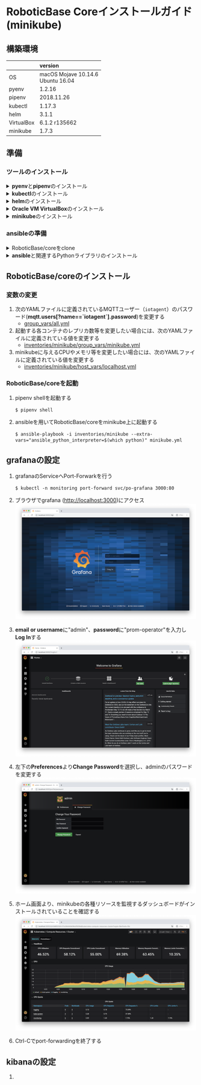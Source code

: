 # RoboticBase Coreインストールガイド(minikube)

## 構築環境

||version|
|:--|:--|
|OS|macOS Mojave 10.14.6<br/>Ubuntu 16.04|
|pyenv|1.2.16|
|pipenv|2018.11.26|
|kubectl|1.17.3|
|helm|3.1.1|
|VirtualBox|6.1.2 r135662|
|minikube|1.7.3|

## 準備
### ツールのインストール
<details><summary><b>pyenv</b>と<b>pipenv</b>のインストール</summary>
<p>

#### macOS

```
$ brew install pyenv
$ echo 'export PYENV_ROOT="$HOME/.pyenv"' >> ~/.bashrc
$ echo 'export PATH="$PYENV_ROOT/bin:$PATH"' >> ~/.bashrc
$ echo 'eval "$(pyenv init -)"' >> ~/.bashrc
$ source ~/.bashrc
$ brew install pipenv
```

#### ubuntu

```
$ sudo apt install -y build-essential libffi-dev libssl-dev zlib1g-dev libbz2-dev libreadline-dev libsqlite3-dev git python3-pip
$ git clone https://github.com/pyenv/pyenv.git ~/.pyenv
$ echo 'export PYENV_ROOT="$HOME/.pyenv"' >> ~/.bashrc
$ echo 'export PATH="$PYENV_ROOT/bin:$PATH"' >> ~/.bashrc
$ echo 'eval "$(pyenv init -)"' >> ~/.bashrc
$ source ~/.bashrc
$ pip3 install pipenv
```

</p>
</details>

<details><summary><b>kubectl</b>のインストール</summary>
<p>

#### macOS

```
$ curl -LO "https://storage.googleapis.com/kubernetes-release/release/v1.17.3/bin/darwin/amd64/kubectl"
$ chmod +x ./kubectl
$ sudo mv ./kubectl /usr/local/bin/kubectl
```

#### ubuntu

```
$ curl -LO "https://storage.googleapis.com/kubernetes-release/release/v1.17.3/bin/linux/amd64/kubectl"
$ chmod +x ./kubectl
$ sudo mv ./kubectl /usr/local/bin/kubectl
```

</p>
</details>

<details><summary><b>helm</b>のインストール</summary>
<p>

#### macOS

```
$ curl -LO "https://get.helm.sh/helm-v3.1.1-darwin-amd64.tar.gz"
$ tar xvfz helm-v3.1.1-darwin-amd64.tar.gz
$ sudo mv darwin-amd64/helm /usr/local/bin/helm
```

#### ubuntu

```
$ curl -LO "https://get.helm.sh/helm-v3.1.1-linux-amd64.tar.gz"
$ tar xvfz helm-v3.1.1-linux-amd64.tar.gz
$ sudo mv linux-amd64/helm /usr/local/bin/helm
```

</p>
</details>

<details><summary><b>Oracle VM VirtualBox</b>のインストール</summary>
<p>

#### macOS

```
$ curl -Lo ~/Downloads/VirtualBox-6.1.2-135662-OSX.dmg https://download.virtualbox.org/virtualbox/6.1.2/VirtualBox-6.1.2-135662-OSX.dmg
$ open ~/Downloads/VirtualBox-6.1.2-135662-OSX.dmg
$ open /Applications/VirtualBox.app
```

#### Ubuntu

```
$ wget -q https://www.virtualbox.org/download/oracle_vbox_2016.asc -O- | sudo apt-key add -
$ wget -q https://www.virtualbox.org/download/oracle_vbox.asc -O- | sudo apt-key add -
$ sudo add-apt-repository "deb http://download.virtualbox.org/virtualbox/debian xenial contrib"
$ sudo apt-get update
$ sudo apt-get install -y virtualbox-6.1
```

</p>
</details>

<details><summary><b>minikube</b>のインストール</summary>
<p>

#### macOS

```
$ curl -Lo minikube https://storage.googleapis.com/minikube/releases/v1.7.3/minikube-darwin-amd64
$ chmod +x ./minikube
$ sudo mv ./minikube /usr/local/bin/minikube
```

#### Ubuntu

```
$ curl -Lo minikube https://storage.googleapis.com/minikube/releases/v1.7.3/minikube-linux-amd64
$ chmod +x ./minikube
$ sudo mv ./minikube /usr/local/bin/minikube
```

</p>
</details>

### ansibleの準備
<details><summary>RoboticBase/coreをclone</summary>
<p>

```
$ git clone https://github.com/RoboticBase/core.git
$ cd core
```

</p>
</details>

<details><summary><b>ansible</b>と関連するPythonライブラリのインストール</summary>
<p>

```
$ cd ansible
$ pipenv install
```

</p>
</details>

## RoboticBase/coreのインストール
### 変数の変更
1. 次のYAMLファイルに定義されているMQTTユーザー（`iotagent`）のパスワード(**mqtt.users[?name==\`iotagent\`].password**)を変更する
    * [group\_vars/all.yml](../../ansible/group_vars/all.yml)
1. 起動する各コンテナのレプリカ数等を変更したい場合には、次のYAMLファイルに定義されている値を変更する
    * [inventories/minikube/group\_vars/minikube.yml](../../ansible/inventories/minikube/group_vars/minikube.yml)
1. minikubeに与えるCPUやメモリ等を変更したい場合には、次のYAMLファイルに定義されている値を変更する
    * [inventories/minikube/host\_vars/localhost.yml](../../ansible/inventories/minikube/host_vars/localhost.yml)

### RoboticBase/coreを起動
1. pipenv shellを起動する

    ```
    $ pipenv shell
    ```
1. ansibleを用いてRoboticBase/coreをminikube上に起動する

    ```
    $ ansible-playbook -i inventories/minikube --extra-vars="ansible_python_interpreter=$(which python)" minikube.yml
    ```

## grafanaの設定
1. grafanaのServiceへPort-Forwarkを行う

    ```
    $ kubectl -n monitoring port-forward svc/po-grafana 3000:80
    ```
1. ブラウザでgrafana ([http://localhost:3000](http://localhost:3000))にアクセス
    ![grafana\_01.png](../images/minikube/grafana_01.png)
1. **email or username**に"admin"、**password**に"prom-operator"を入力し**Log In**する
    ![grafana\_02.png](../images/minikube/grafana_02.png)
1. 左下の**Preferences**より**Change Password**を選択し、adminのパスワードを変更する
    ![grafana\_03.png](../images/minikube/grafana_03.png)
1. ホーム画面より、minikubeの各種リソースを監視するダッシュボードがインストールされていることを確認する
    ![grafana\_04.png](../images/minikube/grafana_04.png)
1. Ctrl-Cでport-forwardingを終了する

## kibanaの設定
1. 

